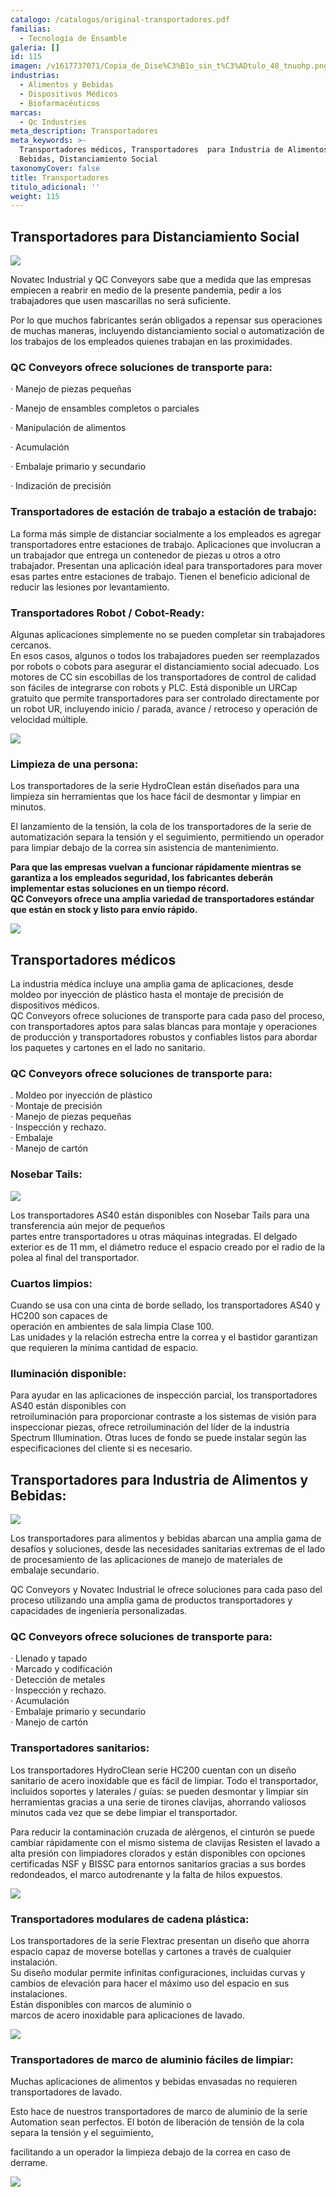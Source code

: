 ```yaml
---
catalogo: /catalogos/original-transportadores.pdf
familias:
  - Tecnología de Ensamble
galeria: []
id: 115
imagen: /v1617737071/Copia_de_Dise%C3%B1o_sin_t%C3%ADtulo_48_tnuohp.png
industrias:
  - Alimentos y Bebidas
  - Dispositivos Médicos
  - Biofarmacéuticos
marcas:
  - Qc Industries
meta_description: Transportadores
meta_keywords: >-
  Transportadores médicos, Transportadores  para Industria de Alimentos y
  Bebidas, Distanciamiento Social
taxonomyCover: false
title: Transportadores
titulo_adicional: ''
weight: 115
---
```

## **Transportadores para Distanciamiento Social**

![](https://res.cloudinary.com/novatec/v1596828434/47f933a7-4ec0-46b2-ac3a-4331b0202171_jw0okb.png)

Novatec Industrial y QC Conveyors sabe que a medida que las empresas empiecen a reabrir en medio de la presente pandemia, pedir a los trabajadores que usen mascarillas no será suficiente.

Por lo que muchos fabricantes serán obligados a repensar sus operaciones de muchas maneras, incluyendo distanciamiento social o automatización de los trabajos de los empleados quienes trabajan en las proximidades.

### **QC Conveyors ofrece soluciones de transporte para:**

· Manejo de piezas pequeñas

· Manejo de ensambles completos o parciales

· Manipulación de alimentos

· Acumulación

· Embalaje primario y secundario

· Indización de precisión

### **Transportadores de estación de trabajo a estación de trabajo:**

La forma más simple de distanciar socialmente a los empleados es agregar transportadores entre estaciones de trabajo. Aplicaciones que involucran a un trabajador que entrega un contenedor de piezas u otros a otro trabajador. Presentan una aplicación ideal para transportadores para mover esas partes entre estaciones de trabajo. Tienen el beneficio adicional de reducir las lesiones por levantamiento.

### **Transportadores Robot / Cobot-Ready:**

Algunas aplicaciones simplemente no se pueden completar sin trabajadores cercanos.  
En esos casos, algunos o todos los trabajadores pueden ser reemplazados por robots o cobots para asegurar el distanciamiento social adecuado. Los motores de CC sin escobillas de los transportadores de control de calidad son fáciles de integrarse con robots y PLC. Está disponible un URCap gratuito que permite transportadores para ser controlado directamente por un robot UR, incluyendo inicio / parada, avance / retroceso y operación de velocidad múltiple.

![](https://res.cloudinary.com/novatec/v1596828569/1d8197d6-a1a9-4864-acff-6bb0fe1df88d_pwafgh.jpg)

### **Limpieza de una persona:**

Los transportadores de la serie HydroClean están diseñados para una limpieza sin herramientas que los hace fácil de desmontar y limpiar en minutos.

El lanzamiento de la tensión, la cola de los transportadores de la serie de automatización separa la tensión y el seguimiento, permitiendo un operador para limpiar debajo de la correa sin asistencia de mantenimiento.

**Para que las empresas vuelvan a funcionar rápidamente mientras se garantiza a los empleados seguridad, los fabricantes deberán implementar estas soluciones en un tiempo récord.  
QC Conveyors ofrece una amplia variedad de transportadores estándar que están en stock y listo para envío rápido.**

![](https://res.cloudinary.com/novatec/v1596755680/b3b71091-cd17-4835-a458-35efcd54735a_a4ane4.jpg)

## **Transportadores médicos**

La industria médica incluye una amplia gama de aplicaciones, desde moldeo por inyección de plástico hasta el montaje de precisión de dispositivos médicos.  
QC Conveyors ofrece soluciones de transporte para cada paso del proceso, con transportadores aptos para salas blancas para montaje y operaciones de producción y transportadores robustos y confiables listos para abordar los paquetes y cartones en el lado no sanitario.

### **QC Conveyors ofrece soluciones de transporte para:**

. Moldeo por inyección de plástico  
· Montaje de precisión  
· Manejo de piezas pequeñas  
· Inspección y rechazo.  
· Embalaje  
· Manejo de cartón

### **Nosebar Tails:**

![](https://res.cloudinary.com/novatec/v1596755965/d42663bd-61c2-4e69-a0c3-1a4cfd82697b_mrlmhy.jpg)

Los transportadores AS40 están disponibles con Nosebar Tails para una transferencia aún mejor de pequeños  
partes entre transportadores u otras máquinas integradas. El delgado exterior es de 11 mm, el diámetro reduce el espacio creado por el radio de la polea al final del transportador.

### **Cuartos limpios:**

Cuando se usa con una cinta de borde sellado, los transportadores AS40 y HC200 son capaces de  
operación en ambientes de sala limpia Clase 100.  
Las unidades y la relación estrecha entre la correa y el bastidor garantizan que requieren la mínima cantidad de espacio.

### **Iluminación disponible:**

Para ayudar en las aplicaciones de inspección parcial, los transportadores AS40 están disponibles con  
retroiluminación para proporcionar contraste a los sistemas de visión para inspeccionar piezas, ofrece retroiluminación del líder de la industria Spectrum Illumination. Otras luces de fondo se puede instalar según las especificaciones del cliente si es necesario.

## **Transportadores  para Industria de Alimentos y Bebidas:**

![](https://res.cloudinary.com/novatec/v1596756073/b693c0c2-d6b7-4e92-b140-69aab5a3e355_iejlzl.png)

Los transportadores para alimentos y bebidas abarcan una amplia gama de desafíos y soluciones, desde las necesidades sanitarias extremas de el lado de procesamiento de las aplicaciones de manejo de materiales de  
embalaje secundario.

QC Conveyors y Novatec Industrial le ofrece soluciones para cada paso del proceso utilizando una amplia gama de productos transportadores y capacidades de ingeniería personalizadas.

### **QC Conveyors ofrece soluciones de transporte para:**

· Llenado y tapado  
· Marcado y codificación  
· Detección de metales  
· Inspección y rechazo.  
· Acumulación  
· Embalaje primario y secundario  
· Manejo de cartón

### **Transportadores sanitarios:**

Los transportadores HydroClean serie HC200 cuentan con un diseño sanitario de acero inoxidable que es fácil de limpiar. Todo el transportador, incluidos soportes y laterales / guías: se pueden desmontar y limpiar sin herramientas gracias a una serie de tirones clavijas, ahorrando valiosos minutos cada vez que se debe limpiar el transportador.

Para reducir la contaminación cruzada de alérgenos, el cinturón se puede cambiar rápidamente con el mismo sistema de clavijas Resisten el lavado a alta presión con limpiadores clorados y están disponibles con opciones certificadas NSF y BISSC para entornos sanitarios gracias a sus bordes redondeados, el marco autodrenante y la falta de hilos expuestos.

![](https://res.cloudinary.com/novatec/v1596756177/2b206022-b0e9-4775-83cc-da0f73bb5cb8_r4vs1q.png)

### **Transportadores modulares de cadena plástica:**

Los transportadores de la serie Flextrac presentan un diseño que ahorra espacio capaz de moverse botellas y cartones a través de cualquier instalación.  
Su diseño modular permite infinitas configuraciones, incluidas curvas y cambios de elevación para hacer el máximo uso del espacio en sus instalaciones.  
Están disponibles con marcos de aluminio o  
marcos de acero inoxidable para aplicaciones de lavado.

![](https://res.cloudinary.com/novatec/v1596756250/6cb617ff-4e12-42c3-bfaf-570da4ac7dab_skwzat.jpg)

### **Transportadores de marco de aluminio fáciles de limpiar:**

Muchas aplicaciones de alimentos y bebidas envasadas no requieren transportadores de lavado.

Esto hace de nuestros transportadores de marco de aluminio de la serie Automation sean perfectos. El botón de liberación de tensión de la cola separa la tensión y el seguimiento,

facilitando a un operador la limpieza debajo de la correa en caso de derrame.

![](https://res.cloudinary.com/novatec/v1596756303/814ad01e-42ac-4ca1-be59-244fc3575c61_a5e0jc.png)